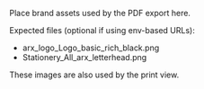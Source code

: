 Place brand assets used by the PDF export here.

Expected files (optional if using env-based URLs):

- arx_logo_Logo_basic_rich_black.png
- Stationery_All_arx_letterhead.png

These images are also used by the print view.
